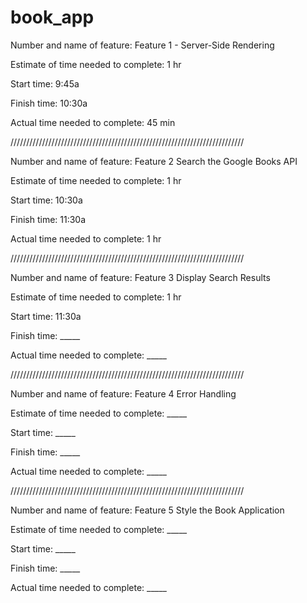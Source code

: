 # book_app

Number and name of feature: Feature 1 - Server-Side Rendering

Estimate of time needed to complete: 1 hr

Start time: 9:45a

Finish time: 10:30a

Actual time needed to complete: 45 min

//////////////////////////////////////////////////////////////////////////

Number and name of feature: Feature 2 Search the Google Books API

Estimate of time needed to complete: 1 hr

Start time: 10:30a

Finish time: 11:30a

Actual time needed to complete: 1 hr

//////////////////////////////////////////////////////////////////////////

Number and name of feature: Feature 3 Display Search Results

Estimate of time needed to complete: 1 hr

Start time: 11:30a

Finish time: _____

Actual time needed to complete: _____

//////////////////////////////////////////////////////////////////////////

Number and name of feature: Feature 4 Error Handling

Estimate of time needed to complete: _____

Start time: _____

Finish time: _____

Actual time needed to complete: _____

//////////////////////////////////////////////////////////////////////////

Number and name of feature: Feature 5 Style the Book Application

Estimate of time needed to complete: _____

Start time: _____

Finish time: _____

Actual time needed to complete: _____